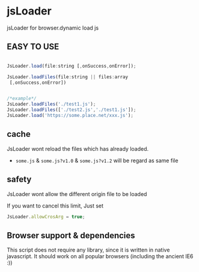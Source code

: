 # jsLoader
jsLoader for browser.dynamic load js

## EASY TO USE
```javascript

JsLoader.load(file:string [,onSuccess,onError]);

JsLoader.loadFiles(file:string || files:array
 [,onSuccess,onError])


/*example*/
JsLoader.loadFiles('./test1.js');
JsLoader.loadFiles(['./test2.js','./test1.js']);
JsLoader.load('https://some.place.net/xxx.js');

```

## cache

JsLoader wont reload the files which has already loaded.

- `some.js` & `some.js?v1.0` & `some.js?v1.2` will be regard as same file


## safety

JsLoader wont allow the different origin file to be loaded

If you want to cancel this limit, Just set 
```javascript
JsLoader.allowCrosArg = true;
```

## Browser support & dependencies

This script does not require any library, since it is written in native javascript. It should work on all popular browsers (including the ancient IE6 :))